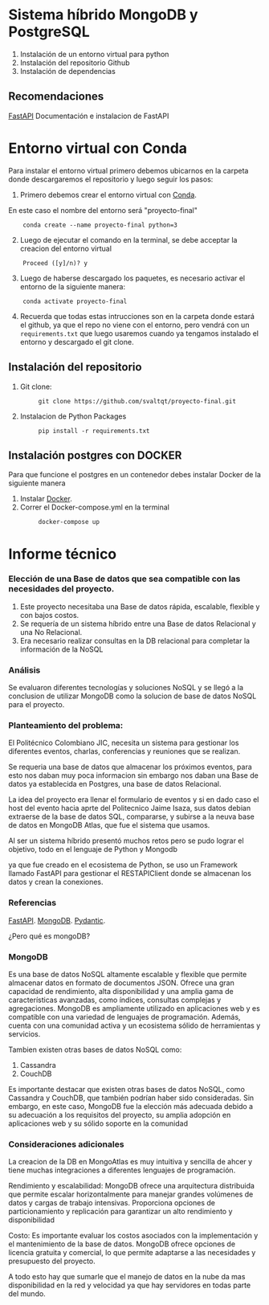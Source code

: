 # Sistema híbrido MongoDB y PostgreSQL
1. Instalación de un entorno virtual para python
2. Instalación del repositorio Github
3. Instalación de dependencias

## Recomendaciones
[FastAPI](https://fastapi.tiangolo.com/es/#instalacion) Documentación e instalacion de FastAPI

# Entorno virtual con Conda
Para instalar el entorno virtual primero debemos ubicarnos en la carpeta donde descargaremos el repositorio y luego seguir los pasos:
1. Primero debemos crear el entorno virtual con [Conda](https://conda.io/projects/conda/en/latest/user-guide/install/index.html).

En este caso el nombre del entorno será "proyecto-final"
```
    conda create --name proyecto-final python=3
```
2. Luego de ejecutar el comando en la terminal, se debe acceptar la creacion del entorno virtual
```
    Proceed ([y]/n)? y
```
3. Luego de haberse descargado los paquetes, es necesario activar el entorno de la siguiente manera:
```
    conda activate proyecto-final
```
4. Recuerda que todas estas intrucciones son en la carpeta donde estará el github, ya que el repo no viene con el entorno, pero vendrá con un ```requirements.txt``` que luego usaremos cuando ya tengamos instalado el entorno y descargado el git clone.
## Instalación del repositorio 
1. Git clone:
    ```
         git clone https://github.com/svaltqt/proyecto-final.git
    ```
2. Instalacion de Python Packages
    ``` 
         pip install -r requirements.txt
    ```
## Instalación postgres con DOCKER 
Para que funcione el postgres en un contenedor debes instalar Docker de la siguiente manera

1. Instalar [Docker](https://www.docker.com).
2. Correr el Docker-compose.yml en la terminal
    ```
         docker-compose up 
    ```

# Informe técnico
### Elección de una Base de datos que sea compatible con las necesidades del proyecto.

1. Este proyecto necesitaba una Base de datos rápida, escalable, flexible y con bajos costos.
2. Se requería de un sistema híbrido entre una Base de datos Relacional y una No Relacional.
3. Era necesario realizar consultas en la DB relacional para completar la información de la NoSQL

### Análisis

Se evaluaron diferentes tecnologías y soluciones NoSQL y se llegó a la conclusion de utilizar MongoDB
como la solucion de base de datos NoSQL para el proyecto.

### Planteamiento del problema:
El Politécnico Colombiano JIC, necesita un sistema para gestionar los diferentes eventos, charlas, conferencias y reuniones que se realizan.

Se requeria una base de datos que almacenar los próximos eventos, para esto nos daban muy poca informacion sin embargo nos daban una Base de datos ya establecida en Postgres, una 
base de datos Relacional.

La idea del proyecto era llenar el formulario de eventos y si en dado caso el host del evento hacia aprte del Politecnico Jaime Isaza, sus datos debian extraerse
de la base  de datos SQL, compararse, y subirse a la neuva base de datos en MongoDB Atlas, que fue el sistema que usamos.

Al ser un sistema híbrido presentó muchos retos pero se pudo lograr el objetivo, todo en el lenguaje de Python y Mongodb

ya que fue creado en el ecosistema de Python, se uso un Framework llamado FastAPI para gestionar el RESTAPIClient donde se almacenan los datos y crean la conexiones.


### Referencias
[FastAPI](https://fastapi.tiangolo.com/es/tutorial/).
[MongoDB](https://www.mongodb.com/docs/).
[Pydantic](https://docs.pydantic.dev/latest/usage/models/).


¿Pero qué es mongoDB?

### MongoDB
Es una base de datos NoSQL altamente escalable y flexible que permite almacenar datos en formato de documentos JSON. Ofrece una gran capacidad de rendimiento, alta disponibilidad y una amplia gama de características avanzadas, como índices, consultas complejas y agregaciones. MongoDB es ampliamente utilizado en aplicaciones web y es compatible con una variedad de lenguajes de programación. Además, cuenta con una comunidad activa y un ecosistema sólido de herramientas y servicios.

Tambien existen otras bases de datos NoSQL como:

1. Cassandra
2. CouchDB

Es importante destacar que existen otras bases de datos NoSQL, como Cassandra y CouchDB, que también podrían haber sido consideradas. Sin embargo, en este caso, MongoDB fue la elección más adecuada debido a su adecuación a los requisitos del proyecto, su amplia adopción en aplicaciones web y su sólido soporte en la comunidad

### Consideraciones adicionales
La creacion de la DB en MongoAtlas es muy intuitiva y sencilla de ahcer y tiene muchas integraciones a diferentes lenguajes de programación.

Rendimiento y escalabilidad: MongoDB ofrece una arquitectura distribuida que permite escalar horizontalmente para manejar grandes volúmenes de datos y cargas de trabajo intensivas. Proporciona opciones de particionamiento y replicación para garantizar un alto rendimiento y disponibilidad

Costo: Es importante evaluar los costos asociados con la implementación y el mantenimiento de la base de datos. MongoDB ofrece opciones de licencia gratuita y comercial, lo que permite adaptarse a las necesidades y presupuesto del proyecto.

A todo esto hay que sumarle que el manejo de datos en la nube da mas disponibilidad en la red y velocidad ya que hay servidores en todas parte del mundo.
